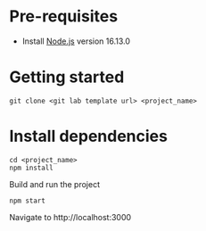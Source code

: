 # Pre-requisites

- Install [Node.js](https://nodejs.org/en/) version 16.13.0 

# Getting started

```
git clone <git lab template url> <project_name>
```

# Install dependencies

```
cd <project_name>
npm install
```
Build and run the project
```
npm start
```
Navigate to http://localhost:3000
